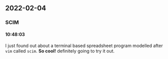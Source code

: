 ## 2022-02-04

### **SCIM**
#### 10:48:03
I just found out about a terminal based spreadsheet program modelled after `vim` called `scim`.  **So cool!** definitely going to try it out.
